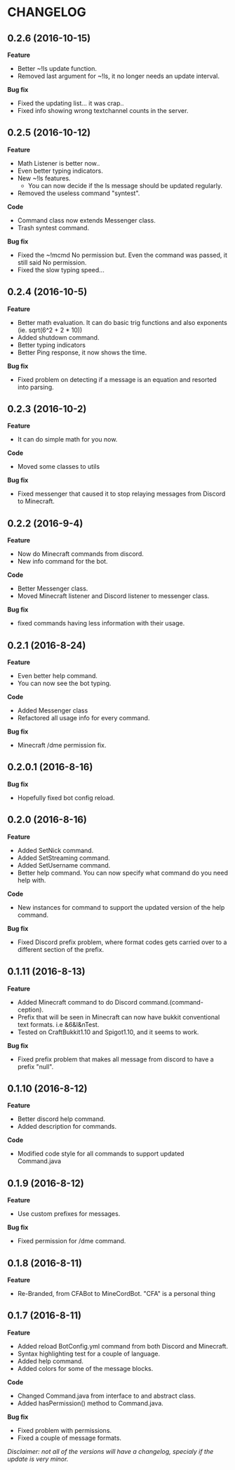 # CHANGELOG

## 0.2.6 (2016-10-15)

**Feature**
  
  * Better ~!ls update function.
  * Removed last argument for ~!ls, it no longer needs an update interval.
  
**Bug fix**
  
  * Fixed the updating list... it was crap..
  * Fixed info showing wrong textchannel counts in the server.

## 0.2.5 (2016-10-12)

**Feature**

  * Math Listener is better now..
  * Even better typing indicators.
  * New ~!ls features.
      * You can now decide if the ls message should be updated regularly.
  * Removed the useless command "syntest".
  
**Code**
  * Command class now extends Messenger class.
  * Trash syntest command.
  
**Bug fix**
  
  * Fixed the ~!mcmd No permission but. Even the command was passed, it still said No permission.
  * Fixed the slow typing speed...
  
## 0.2.4 (2016-10-5)

**Feature**

  * Better math evaluation. It can do basic trig functions and also exponents (ie. sqrt(6^2 + 2 * 10))
  * Added shutdown command.
  * Better typing indicators
  * Better Ping response, it now shows the time.
  
**Bug fix**
  
  * Fixed problem on detecting if a message is an equation and resorted into parsing.
  
## 0.2.3 (2016-10-2)

**Feature**

  * It can do simple math for you now.

**Code**

  * Moved some classes to utils

**Bug fix**
  
  * Fixed messenger that caused it to stop relaying messages from Discord to Minecraft.

## 0.2.2 (2016-9-4)

**Feature**

  * Now do Minecraft commands from discord.
  * New info command for the bot.

**Code**

  * Better Messenger class.
  * Moved Minecraft listener and Discord listener to messenger class.

**Bug fix**
  
  * fixed commands having less information with their usage.

## 0.2.1 (2016-8-24)

**Feature**

  * Even better help command.
  * You can now see the bot typing.

**Code**

  * Added Messenger class
  * Refactored all usage info for every command.

**Bug fix**
  
  * Minecraft /dme permission fix. 

## 0.2.0.1 (2016-8-16)

**Bug fix**
  
  * Hopefully fixed bot config reload.

## 0.2.0 (2016-8-16)

**Feature**

  * Added SetNick command.
  * Added SetStreaming command.
  * Added SetUsername command.
  * Better help command. You can now specify what command do you need help with.

**Code**

  * New instances for command to support the updated version of the help command.
  
**Bug fix**
  
  * Fixed Discord prefix problem, where format codes gets carried over to a different section of the prefix.


## 0.1.11 (2016-8-13)

**Feature**

  * Added Minecraft command to do Discord command.(command-ception).
  * Prefix that will be seen in Minecraft can now have bukkit conventional text formats. i.e &6&l&nTest.
  * Tested on CraftBukkit1.10 and Spigot1.10, and it seems to work.
  
**Bug fix**

  * Fixed prefix problem that makes all message from discord to have a prefix "null".

## 0.1.10 (2016-8-12)

**Feature**

  * Better discord help command.   
  * Added description for commands.

**Code**
  
  * Modified code style for all commands to support updated Command.java

## 0.1.9 (2016-8-12)

**Feature**
  
  * Use custom prefixes for messages.

**Bug fix**
  
  * Fixed permission for /dme command.

## 0.1.8 (2016-8-11)

**Feature**
  
  * Re-Branded, from CFABot to MineCordBot. "CFA" is a personal thing

## 0.1.7 (2016-8-11)

**Feature**
  
  * Added reload BotConfig.yml command from both Discord and Minecraft.
  * Syntax highlighting test for a couple of language.
  * Added help command.
  * Added colors for some of the message blocks.

**Code**
  
  * Changed Command.java from interface to and abstract class.
  * Added hasPermission() method to Command.java.

**Bug fix**
  
  * Fixed problem with permissions.
  * Fixed a couple of message formats.
 
_Disclaimer: not all of the versions will have a changelog, 
specialy if the update is very minor._
